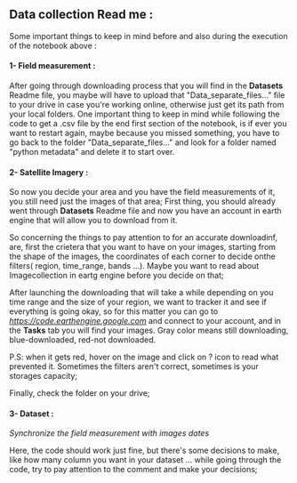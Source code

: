 ## Data collection Read me :
Some important things to keep in mind before and also during the execution of the notebook above :
 
#### 1- Field measurement :
After going through downloading process that you will find in the **Datasets** Readme file, you maybe will have to upload that "Data_separate_files..." file to your drive in case you're working online, otherwise  just get its path from your local folders.
One important thing to keep in mind while following the code to get a .csv file by the end first section of the notebook, is if ever you want to restart again, maybe because you missed something, you have to go back to the folder "Data_separate_files..." and look for a folder named "python metadata" and delete it to  start over. 


#### 2- Satellite Imagery :
So now you decide your area and you have the field measurements of it, you still need just the images of that area;
First thing, you should already went through **Datasets** Readme file and now you have an account in earth engine that will allow you to download from it.

So concerning the things to pay attention to for an accurate downloadinf, are, first the crietera that you want to have on your  images, starting from the shape of the images, the coordinates of each corner to decide onthe filters( region, time_range, bands ...). Maybe you want to read about Imagecollection in eartg engine  before you decide on that;

After launching the downloading that will take a while depending on you time range and the size of your region, we want to tracker it  and see if everything is going okay, so for this matter you can go to *https://code.earthengine.google.com* and connect to your account, and in the **Tasks** tab you will find your images. Gray color means still downloading, blue-downloaded, red-not downloaded.

P.S: when  it gets red, hover on the image and click on ? icon to read what prevented it. Sometimes the filters aren't correct, sometimes is your storages capacity;

Finally, check the folder on your drive;


#### 3- Dataset :
*Synchronize the field measurement with images dates*

Here, the code should work just fine, but there's some decisions to make, like how many column you want in your  dataset ...
while going through the code, try to pay attention to the comment and make your decisions;

